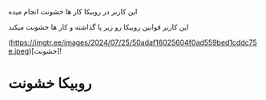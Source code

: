 این کاربر در روبیکا کار ها خشونت انجام میده

این کاربر قوانین روبیکا رو زیر پا گذاشته و کار ها خشونت میکند

(https://imgtr.ee/images/2024/07/25/50adaf16025604f0ad559bed1cddc75e.jpeg)[خشونت]!

# روبیکا خشونت
